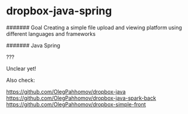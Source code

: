 # dropbox-java-spring

####### Goal
Creating a simple file upload and viewing platform using different languages and frameworks

####### Java Spring

???

Unclear yet!

Also check:

https://github.com/OlegPahhomov/dropbox-java
https://github.com/OlegPahhomov/dropbox-java-spark-back
https://github.com/OlegPahhomov/dropbox-simple-front
